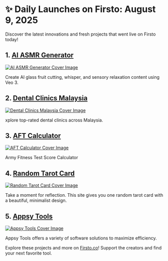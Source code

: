 # ✨ Daily Launches on Firsto: August 9, 2025

Discover the latest innovations and fresh projects that went live on Firsto today!

## 1. [AI ASMR Generator](https://firsto.co/projects/ai-asmr-generator)

[![AI ASMR Generator Cover Image](https://607255gt6f.ufs.sh/f/ViZtN9dvJxPt4P68Jn28wc7ANEkfjviHq3XoR2nzxGdrs0tp)](https://firsto.co/projects/ai-asmr-generator)

 Create AI glass fruit cutting, whisper, and sensory relaxation content using Veo 3. 



## 2. [Dental Clinics Malaysia](https://firsto.co/projects/dental-clinics-malaysia)

[![Dental Clinics Malaysia Cover Image](https://607255gt6f.ufs.sh/f/ViZtN9dvJxPt25Yr1jYSxVmCIRWE6tw3qPjXQ8Z7zf2dBkuc)](https://firsto.co/projects/dental-clinics-malaysia)

 xplore top-rated dental clinics across Malaysia.



## 3. [AFT Calculator](https://firsto.co/projects/aft-calculator)

[![AFT Calculator Cover Image](https://607255gt6f.ufs.sh/f/ViZtN9dvJxPtNWPPJYUznAMhmfkr426E1zZIHVDYQ7XcGwOa)](https://firsto.co/projects/aft-calculator)

 Army Fitness Test Score Calculator



## 4. [Random Tarot Card](https://firsto.co/projects/random-tarot-card)

[![Random Tarot Card Cover Image](https://607255gt6f.ufs.sh/f/ViZtN9dvJxPtd8xopWAIabXprP2y4lef0ZvgKx8oL9HEBDmI)](https://firsto.co/projects/random-tarot-card)

 Take a moment for reflection. This site gives you one random tarot card with a beautiful, minimalist design.



## 5. [Appsy Tools](https://firsto.co/projects/appsy-tools)

[![Appsy Tools Cover Image](https://607255gt6f.ufs.sh/f/ViZtN9dvJxPt7OCi4bBtUlOYpDaikF8wo2qhx5fALrXjyCg0)](https://firsto.co/projects/appsy-tools)

 Appsy Tools offers a variety of software solutions to maximize efficiency.




Explore these projects and more on [Firsto.co](https://firsto.co)! Support the creators and find your next favorite tool.
